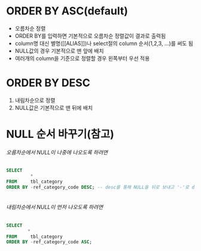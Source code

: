 # ORDER BY ASC(default)
- 오름차순 정렬
- ORDER BY를 입력하면 기본적으로 오름차순 정렬값이 결과로 출력됨
- column명 대신 별명([[ALIAS]])나 select절의 column 순서(1,2,3, ...)를 써도 됨
- NULL값의 경우 기본적으로  맨 앞에 배치
- 여러개의 column을 기준으로 정렬할 경우 왼쪽부터 우선 적용
# ORDER BY DESC
1. 내림차순으로 정렬
2. NULL값은 기본적으로 맨 뒤에 배치



# NULL 순서 바꾸기(참고)

###### 오름차순에서 NULL이 나중에 나오도록 하려면
```SQL
SELECT 
		 *
FROM 	 tbl_category
ORDER BY -ref_category_code DESC; -- desc를 통해 NULL을 뒤로 보내고 '-'로 desc와 반대로 진행(asc)
	
```
	
###### 내림차순에서 NULL이 먼저 나오도록 하려면
```SQL
SELECT 
		*
FROM 	 tbl_category
ORDER BY -ref_category_code ASC;				
```